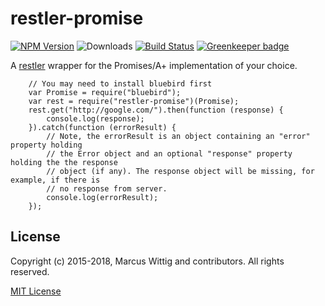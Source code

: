 # restler-promise

[![NPM Version](https://img.shields.io/npm/v/restler-promise.svg?style=flat)](https://www.npmjs.com/package/restler-promise) ![Downloads](https://img.shields.io/npm/dm/restler-promise.svg?style=flat) [![Build Status](https://travis-ci.org/mwittig/restler-promise.svg?branch=master)](https://travis-ci.org/mwittig/restler-promise)
[![Greenkeeper badge](https://badges.greenkeeper.io/mwittig/restler-promise.svg)](https://greenkeeper.io/)


A [restler](https://github.com/danwrong/restler) wrapper for the Promises/A+ implementation of your choice. 

```
    // You may need to install bluebird first
    var Promise = require("bluebird");
    var rest = require("restler-promise")(Promise);
    rest.get("http://google.com/").then(function (response) {
        console.log(response);
    }).catch(function (errorResult) {
        // Note, the errorResult is an object containing an "error" property holding
        // the Error object and an optional "response" property holding the the response
        // object (if any). The response object will be missing, for example, if there is
        // no response from server.
        console.log(errorResult);
    });
```

## License

Copyright (c) 2015-2018, Marcus Wittig and contributors. All rights reserved.

[MIT License](https://github.com/mwittig/logger-winston/blob/master/LICENSE)
